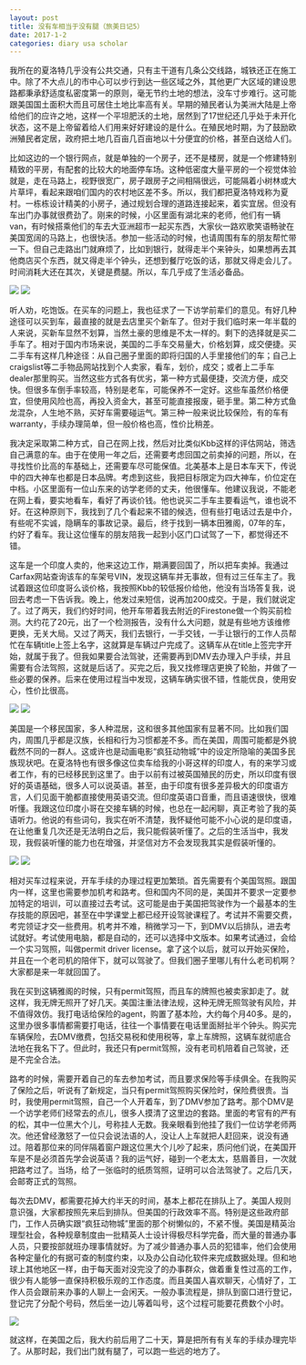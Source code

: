 ```yaml
---
layout: post
title: 没有车相当于没有腿（旅美日记5）
date: 2017-1-2
categories: diary usa scholar
---
```

<!--more-->

我所在的夏洛特几乎没有公共交通，只有主干道有几条公交线路，城铁还正在施工中。除了不大点儿的市中心可以步行到达一些区域之外，其他更广大区域的建设思路都秉承舒适度私密度第一的原则，毫无节约土地的想法，没车寸步难行。这可能跟美国国土面积大而且可居住土地比率高有关。早期的殖民者认为美洲大陆是上帝给他们的应许之地，这样一个平坦肥沃的土地，居然到了17世纪还几乎处于未开化状态，这不是上帝留着给人们用来好好建设的是什么。在殖民地时期，为了鼓励欧洲殖民者定居，政府把土地几百亩几百亩地以十分便宜的价格，甚至白送给人们。

比如这边的一个银行网点，就是单独的一个房子，还不是楼房，就是一个修建特别精致的平房，有配套的比较大的地面停车场。这种低密度大量平房的一个视觉体验就是，走在马路上，视野很宽广，房子跟房子之间相隔很远，可能隔着小树林或大片草坪，看起来跟咱们国内的农村地区差不多。所以，我们都把夏洛特戏称为夏村。一栋栋设计精美的小房子，通过规划合理的道路连接起来，着实宜居。但没有车出门办事就很费劲了。刚来的时候，小区里面有湖北来的老师，他们有一辆van，有时候搭乘他们的车去大亚洲超市一起买东西，大家伙一路欢歌笑语畅驶在美国宽阔的马路上，也很快活。参加一些活动的时候，也请周围有车的朋友帮忙带一下。但自己走路出门就麻烦了，比如到银行，就得走半个来钟头，如果想再去其他商店买个东西，就又得走半个钟头，还想到餐厅吃饭的话，那就又得走会儿了。时间消耗大还在其次，关键是费腿。所以，车几乎成了生活必备品。

![]({{site.url}}/Images/DiaryUSA/image21.jpeg)
![]({{site.url}}/Images/DiaryUSA/image22.jpeg)

听人劝，吃饱饭。在买车的问题上，我也征求了一下访学前辈们的意见。有好几种途径可以买到车，最直接的就是去店里买个新车了。但对于我们临时来一年半载的人来说，买新车显然不划算，当然土豪的思维是不太一样的。剩下的选择就是买二手车了。相对于国内市场来说，美国的二手车交易量大，价格划算，成交便捷。买二手车有这样几种途径：从自己圈子里面的即将归国的人手里接他们的车；自己上craigslist等二手物品网站找到个人卖家，看车，划价，成交；或者上二手车dealer那里购买。当然这些方式各有优劣，第一种方式最便捷，交流方便，成交快。但很多车倒手率较高，特别是老车，可能保养不一定好。这些车虽然价格便宜，但使用风险也高，再投入资金大，甚至可能直接报废，砸手里。第二种方式鱼龙混杂，人生地不熟，买好车需要碰运气。第三种一般来说比较保险，有的车有warranty，手续办理简单，但一般价格也高，性价比稍差。

我决定采取第二种方式，自己在网上找，然后对比类似Kbb这样的评估网站，筛选自己满意的车。由于在使用一年之后，还需要考虑回国之前卖掉的问题，所以，在寻找性价比高的车基础上，还需要车尽可能保值。北美基本上是日本车天下，传说中的四大神车也都是日本品牌。考虑到这些，我把目标限定为四大神车，价位定在中档。小区里面有一位山东来的访学老师的丈夫，他很懂车。他建议我说，不能老在网上看，要实地看车，看好了再谈价钱。他也说买二手车主要看运气，谁也说不好。在这种原则下，我找到了几个看起来不错的候选，但有些打电话过去是中介，有些呢不实诚，隐瞒车的事故记录。最后，终于找到一辆本田雅阁，07年的车，约好了看车。我让这位懂车的朋友陪我一起到小区门口试驾了一下，都觉得还不错。

这车是一个印度人卖的，他来这边工作，期满要回国了，所以把车卖掉。我通过Carfax网站查询该车的车架号VIN，发现这辆车并无事故，但有过三任车主了。我试着跟这位印度哥么谈价格，我按照Kbb的较低报价给他，他没有当场答复我，说回去考虑一下告诉我。晚上，他发过来短信，说再加200成交。于是，我们就说定了。过了两天，我们约好时间，他开车带着我去附近的Firestone做一个购买前检测。大约花了20元，出了一个检测报告，没有什么大问题，就是有些地方该维修更换，无关大局。又过了两天，我们去银行，一手交钱，一手让银行的工作人员帮忙在车辆title上签上名字，这就算是车辆过户完成了。这辆车从在title上签完字开始，就属于我了。但我如果要合法驾驶，还需要再到DMV去办理入户手续，并且需要有合法驾照，这就是后话了。买完之后，我又找修理店更换了轮胎，并做了一些必要的保养。后来在使用过程当中发现，这辆车确实很不错，性能优良，使用安心，性价比很高。

![]({{site.url}}/Images/DiaryUSA/image23.jpeg)
![]({{site.url}}/Images/DiaryUSA/image24.jpeg)

美国是一个移民国家，多人种混居，这和很多其他国家有显著不同。比如我们国内，周围几乎都是汉族，长相和行为习惯都差不多。而在美国，周围可能都是外貌截然不同的一群人。这或许也是动画电影“疯狂动物城”中的设定所隐喻的美国多民族现状吧。在夏洛特也有很多像这位卖车给我的小哥这样的印度人，有的来学习或者工作，有的已经移民到这里了。由于以前有过被英国殖民的历史，所以印度有很好的英语基础，很多人可以说英语。甚至，由于印度有很多差异极大的印度语方言，人们见面干脆都直接使用英语交流。但印度英语口音重，而且语速很快，很难听懂。我跟这位印度小哥在交接车辆的时候，也总在一起闲聊，真正考验了我的英语听力。他说的有些词句，我实在听不清楚，我怀疑他可能不小心说的是印度语，在让他重复几次还是无法明白之后，我只能假装听懂了。之后的生活当中，我发现，我假装听懂的能力也在增强，并坚信对方不会发现我其实是假装听懂的。

![]({{site.url}}/Images/DiaryUSA/image25.jpeg)
![]({{site.url}}/Images/DiaryUSA/image26.jpeg)

相对买车过程来说，开车手续的办理过程更加繁琐。首先需要有个美国驾照。跟国内一样，这里也需要参加机考和路考。但和国内不同的是，美国并不要求一定要参加特定的培训，可以直接过去考试。这可能是由于美国把驾驶作为一个最基本的生存技能的原因吧，甚至在中学课堂上都已经开设驾驶课程了。考试并不需要交费，考完领证才交一些费用。机考并不难，稍微学习一下，到DMV以后排队，进去考试就好。考试使用电脑，都是自动的，还可以选择中文版本。如果考试通过，会给一个实习驾照，叫做permit driver license。拿了这个以后，就可以开始买保险，并且在一个老司机的陪伴下，就可以驾驶了。但我们圈子里哪儿有什么老司机啊？大家都是来一年就回国了。

我在买到这辆雅阁的时候，只有permit驾照，而且车的牌照也被卖家卸走了。就这样，我无牌无照开了好几天。美国注重法律法规，这种无牌无照驾驶有风险，并不值得效仿。我打电话给保险的agent，购置了基本险，大约每个月40多。是的，这里办很多事情都需要打电话，往往一个事情要在电话里面掰扯半个钟头。购买完车辆保险，去DMV缴费，包括交易税和使用税等，拿上车牌照，这辆车就彻底合法地在我名下了。但此时，我还只有permit驾照，没有老司机陪着自己驾驶，还是不完全合法。

路考的时候，需要开着自己的车去参加考试，而且要求保险等手续俱全。在我购买了保险之后，听说有了新规定，当只有permit驾照购买保险时，保险费很贵。当时，我使用permit驾照，自己一个人开着车，到了DMV参加了路考。那个DMV是一个访学老师们经常去的点儿，很多人摸清了这里边的套路。里面的考官有的严有的松，其中一位黑大个儿，号称挂人无数。我亲眼看到他挂了我们一位访学老师两次。他还曾经激怒了一位只会说法语的人，没让人上车就把人赶回来，说没有通过。陪着那位来的同伴隔着窗户跟这位黑大个儿吵了起来，质问他们说，在美国开车是不是必须首先学会说英语？我的运气好，碰到一个老太太，慈眉善目，一次就把路考过了。当场，给了一张临时的纸质驾照，证明可以合法驾驶了。之后几天，会邮寄正式的驾照。

每次去DMV，都需要花掉大约半天的时间，基本上都花在排队上了。美国人规则意识强，大家都按照先来后到排队。但美国的行政效率不高。特别是这些政府部门，工作人员确实跟“疯狂动物城”里面的那个树懒似的，不紧不慢。美国是精英治理型社会，各种规章制度由一批精英人士设计得极尽科学完备，而大量的普通办事人员，只要按部就班办理事情就好。为了减少普通办事人员的犯错率，他们会使用各种定量化的有据可查的制度约束，以及办公自动化软件来完成数据处理。但和地球上其他地区一样，由于每天面对没完没了的办事群众，做着重复性过高的工作，很少有人能够一直保持积极乐观的工作态度。而且美国人喜欢聊天，心情好了，工作人员会跟前来办事的人聊上一会闲天。一般办事流程是，排队到窗口进行登记，登记完了分配个号码，然后坐一边儿等着叫号，这个过程可能要花费数个小时。

![]({{site.url}}/Images/DiaryUSA/image27.jpeg)

就这样，在美国之后，我大约前后用了二十天，算是把所有有关车的手续办理完毕了。从那时起，我们出门就有腿了，可以跑一些远的地方了。

<script>
  (function(i,s,o,g,r,a,m){i['GoogleAnalyticsObject']=r;i[r]=i[r]||function(){
  (i[r].q=i[r].q||[]).push(arguments)},i[r].l=1*new Date();a=s.createElement(o),
  m=s.getElementsByTagName(o)[0];a.async=1;a.src=g;m.parentNode.insertBefore(a,m)
  })(window,document,'script','https://www.google-analytics.com/analytics.js','ga');

  ga('create', 'UA-85986843-1', 'auto');
  ga('send', 'pageview');

</script>
